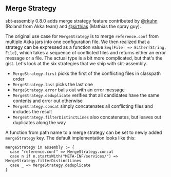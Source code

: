 ## Merge Strategy

sbt-assembly 0.8.0 adds merge strategy feature contributed by [@rkuhn][@rkuhn] (Roland from Akka team) and [@sirthias][@sirthias] (Mathias the spray guy).

The original use case for `MergeStrategy` is to merge `reference.conf` from multiple Akka jars into one configuration file. We then realized that a strategy can be expressed as a function value `Seq[File] => Either[String, File]`, which takes a sequence of conflicted files and returns either an error message or a file. The actual type is a bit more complicated, but that's the gist. Let's look at the six strategies that we ship with sbt-assembly.

- `MergeStrategy.first` picks the first of the conflicting files in classpath order
- `MergeStrategy.last` picks the last one
- `MergeStrategy.error` bails out with an error message
- `MergeStrategy.deduplicate` verifies that all candidates have the same contents and error out otherwise
- `MergeStrategy.concat` simply concatenates all conflicting files and includes the result
- `MergeStrategy.filterDistinctLines` also concatenates, but leaves out duplicates along the way

A function from path name to a merge strategy can be set to newly added `mergeStrategy` key.
The default implementation looks like this:

    mergeStrategy in assembly := { 
      case "reference.conf" => MergeStrategy.concat
      case n if n.startsWith("META-INF/services/") => MergeStrategy.filterDistinctLines
      case _ => MergeStrategy.deduplicate
    }

  [@rkuhn]: https://github.com/rkuhn
  [@sirthias]: https://github.com/sirthias
